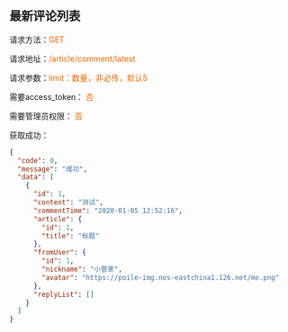 ## 最新评论列表

<p>请求方法：<span style="color:#e96900">GET</p>
<p>请求地址：<span style="color:#e96900">/article/comment/latest</span></p>
<p>请求参数：<span style="color:#e96900">limit：数量，非必传，默认5</span></p>
<p>需要access_token： <span style="color:#e96900">否</span></p>
<p>需要管理员权限： <span style="color:#e96900">否</span></p>

获取成功：
```json
{
  "code": 0,
  "message": "成功",
  "data": [
    {
      "id": 1,
      "content": "测试",
      "commentTime": "2020-01-05 12:52:16",
      "article": {
        "id": 1,
        "title": "标题"
      },
      "fromUser": {
        "id": 1,
        "nickname": "小管家",
        "avatar": "https://poile-img.nos-eastchina1.126.net/me.png"
      },
      "replyList": []
    }
  ]
}
```
